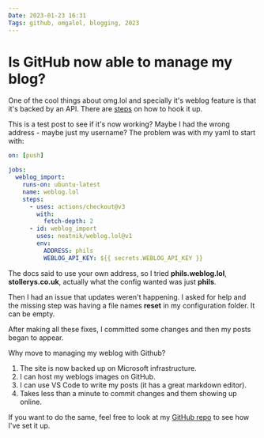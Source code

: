 ```yaml
---
Date: 2023-01-23 16:31
Tags: github, omgalol, blogging, 2023
---
```


# Is GitHub now able to manage my blog?

One of the cool things about omg.lol and specially it's weblog feature is that it's backed by an API. There are [steps](https://advent.weblog.lol/day-12) on how to hook it up. 

This is a test post to see if it's now working? Maybe I had the wrong address - maybe just my username? The problem was with my yaml to start with:

```yml
on: [push]

jobs:
  weblog_import:
    runs-on: ubuntu-latest
    name: weblog.lol
    steps:
      - uses: actions/checkout@v3
        with:
          fetch-depth: 2
      - id: weblog_import
        uses: neatnik/weblog.lol@v1
        env:
          ADDRESS: phils
          WEBLOG_API_KEY: ${{ secrets.WEBLOG_API_KEY }}
```

The docs said to use your own address, so I tried **phils.weblog.lol**, **stollerys.co.uk**, actually what the config wanted was just **phils**.

Then I had an issue that updates weren't happening. I asked for help and the missing step was having a file names **reset** in my configuration folder. It can be empty. 

After making all these fixes, I committed some changes and then my posts began to appear.

Why move to managing my weblog with Github?

1. The site is now backed up on Microsoft infrastructure.
1. I can host my weblogs images on GitHub.
1. I can use VS Code to write my posts (it has a great markdown editor).
1. Takes less than a minute to commit changes and them showing up online.

If you want to do the same, feel free to look at my [GitHub repo](https://github.com/PhilStollery/phils.weblog.lol) to see how I've set it up.